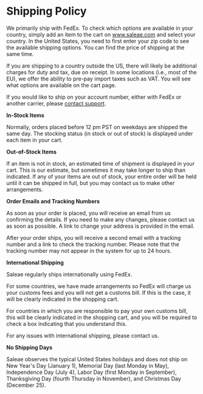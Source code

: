 # Shipping Policy

We primarily ship with FedEx. To check which options are available in your country, simply add an item to the cart on www.saleae.com and select your country. In the United States, you need to first enter your zip code to see the available shipping options. You can find the price of shipping at the same time.

If you are shipping to a country outside the US, there will likely be additional charges for duty and tax, due on receipt. In some locations \(i.e., most of the EU\), we offer the ability to pre-pay import taxes such as VAT. You will see what options are available on the cart page.

If you would like to ship on your account number, either with FedEx or another carrier, please [contact support](https://support.saleae.com/hc/en-us/requests/new).

**In-Stock Items**

Normally, orders placed before 12 pm PST on weekdays are shipped the same day. The stocking status \(in stock or out of stock\) is displayed under each item in your cart.

**Out-of-Stock Items**

If an item is not in stock, an estimated time of shipment is displayed in your cart. This is our estimate, but sometimes it may take longer to ship than indicated. If any of your items are out of stock, your entire order will be held until it can be shipped in full, but you may contact us to make other arrangements.

**Order Emails and Tracking Numbers**

As soon as your order is placed, you will receive an email from us confirming the details. If you need to make any changes, please contact us as soon as possible. A link to change your address is provided in the email.

After your order ships, you will receive a second email with a tracking number and a link to check the tracking number. Please note that the tracking number may not appear in the system for up to 24 hours.

**International Shipping**

Saleae regularly ships internationally using FedEx.

For some countries, we have made arrangements so FedEx will charge us your customs fees and you will not get a customs bill. If this is the case, it will be clearly indicated in the shopping cart.

For countries in which you are responsible to pay your own customs bill, this will be clearly indicated in the shopping cart, and you will be required to check a box indicating that you understand this.

For any issues with international shipping, please contact us.

**No Shipping Days**

Saleae observes the typical United States holidays and does not ship on New Year's Day \(January 1\), Memorial Day \(last Monday in May\), Independence Day \(July 4\), Labor Day \(first Monday in September\), Thanksgiving Day \(fourth Thursday in November\), and Christmas Day \(December 25\).




